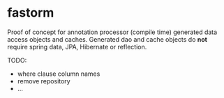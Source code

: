 # fastorm
Proof of concept for annotation processor (compile time) generated data access objects and caches. Generated dao and cache objects do **not** require spring data, JPA, Hibernate or reflection.

TODO:
- where clause column names
- remove repository
- ...